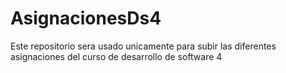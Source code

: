 # AsignacionesDs4
Este repositorio sera usado unicamente para subir las diferentes asignaciones del curso de desarrollo de software 4
